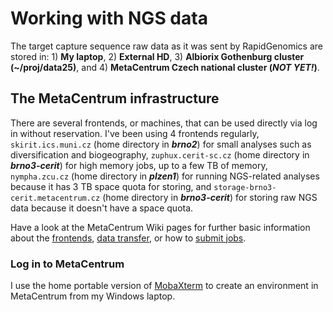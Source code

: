 # Working with NGS data

The target capture sequence raw data as it was sent by RapidGenomics are stored in: 1) **My laptop**, 2) **External HD**, 3) **Albiorix Gothenburg cluster (~/proj/data25)**, and 4) **MetaCentrum Czech national cluster (_NOT YET!_)**.

## The MetaCentrum infrastructure
There are several frontends, or machines, that can be used directly via log in without reservation. I've been using 4 frontends regularly, `skirit.ics.muni.cz` (home directory in **_brno2_**) for small analyses such as diversification and biogeography, `zuphux.cerit-sc.cz` (home directory in **_brno3-cerit_**) for high memory jobs, up to a few TB of memory, `nympha.zcu.cz` (home directory in **_plzen1_**) for running NGS-related analyses because it has 3 TB space quota for storing, and `storage-brno3-cerit.metacentrum.cz` (home directory in **_brno3-cerit_**) for storing raw NGS data because it doesn't have a space quota.

Have a look at the MetaCentrum Wiki pages for further basic information about the [frontends](https://wiki.metacentrum.cz/wiki/Frontend), [data transfer](https://wiki.metacentrum.cz/wiki/Working_with_data), or how to [submit jobs](https://wiki.metacentrum.cz/wiki/How_to_compute/Batch_jobs).

### Log in to MetaCentrum
I use the home portable version of [MobaXterm](https://mobaxterm.mobatek.net/download-home-edition.html) to create an environment in MetaCentrum from my Windows laptop. 
